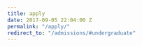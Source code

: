 ```yaml
---
title: apply
date: 2017-09-05 22:04:00 Z
permalink: "/apply/"
redirect_to: "/admissions/#undergraduate"
---
```


